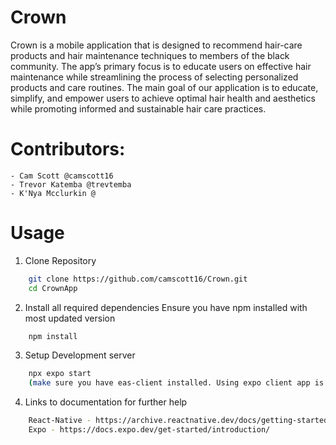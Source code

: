 # Crown

Crown is a mobile application that is designed to recommend hair-care products and hair maintenance techniques to members of the black community. The app’s primary focus is to educate users on effective hair maintenance while streamlining the process of selecting personalized products and care routines. The main goal of our application is to educate, simplify, and empower users to achieve optimal hair health and aesthetics while promoting informed and sustainable hair care practices.


# Contributors:
    - Cam Scott @camscott16
    - Trevor Katemba @trevtemba
    - K'Nya Mcclurkin @


# Usage
1. Clone Repository
```bash
    git clone https://github.com/camscott16/Crown.git
    cd CrownApp
   ``` 

2. Install all required dependencies
Ensure you have npm installed with most updated version
```bash
    npm install
   ``` 

3. Setup Development server
```bash
    npx expo start
    (make sure you have eas-client installed. Using expo client app is easiest)
   ``` 

4. Links to documentation for further help
```bash
    React-Native - https://archive.reactnative.dev/docs/getting-started
    Expo - https://docs.expo.dev/get-started/introduction/
    
``` 

